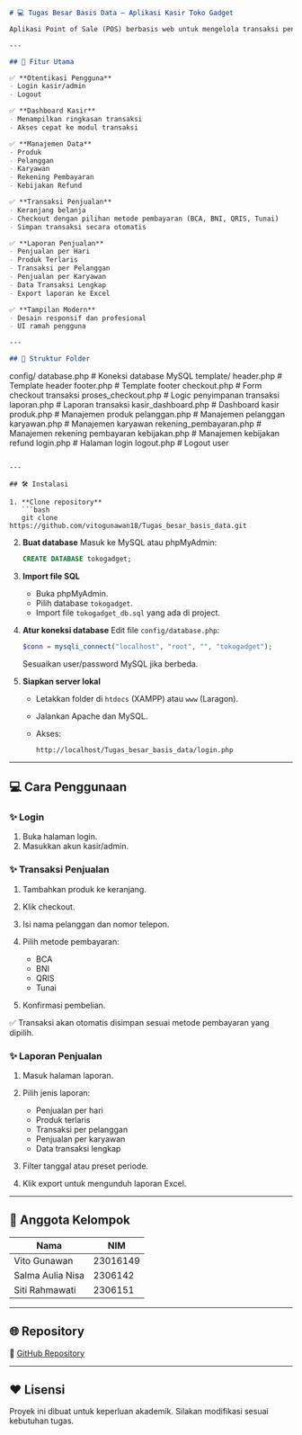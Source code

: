
```markdown
# 💻 Tugas Besar Basis Data – Aplikasi Kasir Toko Gadget

Aplikasi Point of Sale (POS) berbasis web untuk mengelola transaksi penjualan, manajemen produk, pelanggan, karyawan, dan laporan secara lengkap di Toko Gadget. Proyek ini dikembangkan dalam rangka memenuhi tugas besar mata kuliah Basis Data.

---

## 🎯 Fitur Utama

✅ **Otentikasi Pengguna**
- Login kasir/admin
- Logout

✅ **Dashboard Kasir**
- Menampilkan ringkasan transaksi
- Akses cepat ke modul transaksi

✅ **Manajemen Data**
- Produk
- Pelanggan
- Karyawan
- Rekening Pembayaran
- Kebijakan Refund

✅ **Transaksi Penjualan**
- Keranjang belanja
- Checkout dengan pilihan metode pembayaran (BCA, BNI, QRIS, Tunai)
- Simpan transaksi secara otomatis

✅ **Laporan Penjualan**
- Penjualan per Hari
- Produk Terlaris
- Transaksi per Pelanggan
- Penjualan per Karyawan
- Data Transaksi Lengkap
- Export laporan ke Excel

✅ **Tampilan Modern**
- Desain responsif dan profesional
- UI ramah pengguna

---

## 📂 Struktur Folder

```

config/
database.php               # Koneksi database MySQL
template/
header.php                 # Template header
footer.php                 # Template footer
checkout.php                 # Form checkout transaksi
proses\_checkout.php          # Logic penyimpanan transaksi
laporan.php                  # Laporan transaksi
kasir\_dashboard.php          # Dashboard kasir
produk.php                   # Manajemen produk
pelanggan.php                # Manajemen pelanggan
karyawan.php                 # Manajemen karyawan
rekening\_pembayaran.php      # Manajemen rekening pembayaran
kebijakan.php                # Manajemen kebijakan refund
login.php                    # Halaman login
logout.php                   # Logout user

````

---

## 🛠️ Instalasi

1. **Clone repository**
   ```bash
   git clone https://github.com/vitogunawan18/Tugas_besar_basis_data.git
````

2. **Buat database**
   Masuk ke MySQL atau phpMyAdmin:

   ```sql
   CREATE DATABASE tokogadget;
   ```

3. **Import file SQL**

   * Buka phpMyAdmin.
   * Pilih database `tokogadget`.
   * Import file `tokogadget_db.sql` yang ada di project.

4. **Atur koneksi database**
   Edit file `config/database.php`:

   ```php
   $conn = mysqli_connect("localhost", "root", "", "tokogadget");
   ```

   Sesuaikan user/password MySQL jika berbeda.

5. **Siapkan server lokal**

   * Letakkan folder di `htdocs` (XAMPP) atau `www` (Laragon).
   * Jalankan Apache dan MySQL.
   * Akses:

     ```
     http://localhost/Tugas_besar_basis_data/login.php
     ```

---

## 💻 Cara Penggunaan

### ✨ Login

1. Buka halaman login.
2. Masukkan akun kasir/admin.

### ✨ Transaksi Penjualan

1. Tambahkan produk ke keranjang.
2. Klik checkout.
3. Isi nama pelanggan dan nomor telepon.
4. Pilih metode pembayaran:

   * BCA
   * BNI
   * QRIS
   * Tunai
5. Konfirmasi pembelian.

✅ Transaksi akan otomatis disimpan sesuai metode pembayaran yang dipilih.

### ✨ Laporan Penjualan

1. Masuk halaman laporan.
2. Pilih jenis laporan:

   * Penjualan per hari
   * Produk terlaris
   * Transaksi per pelanggan
   * Penjualan per karyawan
   * Data transaksi lengkap
3. Filter tanggal atau preset periode.
4. Klik export untuk mengunduh laporan Excel.

---

## 👥 Anggota Kelompok

| Nama             | NIM      |
| ---------------- | -------- |
| Vito Gunawan     | 23016149 |
| Salma Aulia Nisa | 2306142  |
| Siti Rahmawati   | 2306151  |

---

## 🌐 Repository

🔗 [GitHub Repository](https://github.com/vitogunawan18/Tugas_besar_basis_data)

---

## ❤️ Lisensi

Proyek ini dibuat untuk keperluan akademik. Silakan modifikasi sesuai kebutuhan tugas.

```


